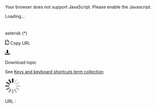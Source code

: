 Your browser does not support JavaScript. Please enable the Javascript.

Loading...

# 

asterisk (\*)

![Copy URL](media/asterisk/Copy.png)
Copy URL

![Download](media/asterisk/Download.png)

Download topic

See [Keys and keyboard shortcuts term collection](https://worldready.cloudapp.net/Styleguide/Read?id=2700&topicid=27401)

![In progress](media/asterisk/activity-large.gif)

URL :
